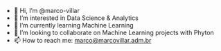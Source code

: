 - 👋 Hi, I’m @marco-villar
- 👀 I’m interested in Data Science & Analytics
- 🌱 I’m currently learning Machine Learning
- 💞️ I’m looking to collaborate on Machine Learning projects with Phyton
- 📫 How to reach me: marco@marcovillar.adm.br

<!---
marco-villar/marco-villar is a ✨ special ✨ repository because its `README.md` (this file) appears on your GitHub profile.
You can click the Preview link to take a look at your changes.
--->
